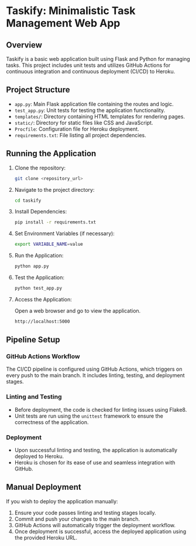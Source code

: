 


# Taskify: Minimalistic Task Management Web App
## Overview
Taskify is a basic web application built using Flask and Python for managing tasks. This project includes unit tests and utilizes GitHub Actions for continuous integration and continuous deployment (CI/CD) to Heroku.

## Project Structure
- `app.py`: Main Flask application file containing the routes and logic.
- `test_app.py`: Unit tests for testing the application functionality.
- `templates/`: Directory containing HTML templates for rendering pages.
- `static/`: Directory for static files like CSS and JavaScript.
- `Procfile`: Configuration file for Heroku deployment.
- `requirements.txt`: File listing all project dependencies.

## Running the Application
1. Clone the repository:
   ```bash
   git clone <repository_url>
2. Navigate to the project directory:
   ```bash
   cd taskify
   ```

3. Install Dependencies:

    ```bash
    pip install -r requirements.txt
    ```
4. Set Environment Variables (if necessary):

    ```bash
    export VARIABLE_NAME=value
    ```

5. Run the Application:
    ```bash
    python app.py
    ```

6. Test the Application:
    ```bash
    python test_app.py
    ```

7.  Access the Application:

    Open a web browser and go to view the application.

    ```bash 
    http://localhost:5000
    ``` 
## Pipeline Setup
### GitHub Actions Workflow
The CI/CD pipeline is configured using GitHub Actions, which triggers on every push to the main branch.
It includes linting, testing, and deployment stages.

### Linting and Testing
- Before deployment, the code is checked for linting issues using Flake8.
- Unit tests are run using the `unittest` framework to ensure the correctness of the application.

### Deployment
- Upon successful linting and testing, the application is automatically deployed to Heroku.
- Heroku is chosen for its ease of use and seamless integration with GitHub.

## Manual Deployment
If you wish to deploy the application manually:
1. Ensure your code passes linting and testing stages locally.
2. Commit and push your changes to the main branch.
3. GitHub Actions will automatically trigger the deployment workflow.
4. Once deployment is successful, access the deployed application using the provided Heroku URL.
